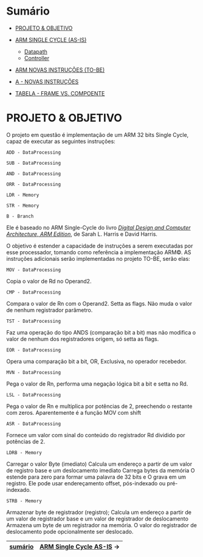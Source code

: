 
# Sumário

- [PROJETO & OBJETIVO](https://github.com/Batchuka/Projeto-ARM-Single-Cycle-IFES/blob/main/README.md#projeto)

- [ARM SINGLE CYCLE (AS-IS)](https://github.com/Batchuka/Projeto-ARM-Single-Cycle-IFES/blob/main/Documenta%C3%A7%C3%A3o/2%20%E2%80%94%20ARM%20SINGLE%20CYCLE%20AS-IS/2%20%E2%80%94%20ARM%20SINGLE%20CYCLE%20AS-IS.md#arm-single-cycle-as-is)
  - [Datapath](https://github.com/Batchuka/Projeto-ARM-Single-Cycle-IFES/blob/main/Documenta%C3%A7%C3%A3o/2%20%E2%80%94%20ARM%20SINGLE%20CYCLE%20AS-IS/Datapath.md#datapath)
  - [Controller](https://github.com/Batchuka/Projeto-ARM-Single-Cycle-IFES/blob/main/Documenta%C3%A7%C3%A3o/2%20%E2%80%94%20ARM%20SINGLE%20CYCLE%20AS-IS/Controller.md#controler)

- [ARM NOVAS INSTRUÇÕES (TO-BE)](https://github.com/Batchuka/Projeto-ARM-Single-Cycle-IFES/blob/main/Documenta%C3%A7%C3%A3o/3%20%E2%80%94%20AS%20NOVAS%20INSTRU%C3%87%C3%95ES%20TO-BE/3%20%E2%80%94%20AS%20NOVAS%20INSTRU%C3%87%C3%95ES%20TO-BE.md#arm-novas-instru%C3%A7%C3%B5es-to-be)

- [A - NOVAS INSTRUÇÕES](https://github.com/Batchuka/Projeto-ARM-Single-Cycle-IFES/blob/main/Documenta%C3%A7%C3%A3o/1%20%E2%80%94%20INTRODU%C3%87%C3%83O%20e%20APENDICES/A%20%E2%80%94%20FRAME%20DAS%20NOVAS%20INSTRU%C3%87%C3%95ES.md#a---novas-instru%C3%A7%C3%B5es)


- [TABELA - FRAME VS. COMPOENTE](https://github.com/Batchuka/Projeto-ARM-Single-Cycle-IFES/blob/main/Documenta%C3%A7%C3%A3o/B%20%E2%80%94%20TABELA%20-%20FRAME%20VS.%20COMPOENTE.md#b--tabela---frame-vs-componente)

# PROJETO & OBJETIVO

O projeto em questão é implementação de um ARM 32 bits Single Cycle, capaz de executar as seguintes instruções:

	ADD - DataProcessing
	
	SUB - DataProcessing
	
	AND - DataProcessing
	
	ORR - DataProcessing
	
	LDR - Memory 
  
	STR - Memory 
  
	B - Branch 
  

Ele é baseado no ARM Single-Cycle do livro [*Digital Design and Computer Architecture, ARM Edition*](https://www.amazon.com.br/Digital-Design-Computer-Architecture-English-ebook/dp/B00XHN8RI4/ref=sr_1_3?__mk_pt_BR=%C3%85M%C3%85%C5%BD%C3%95%C3%91&crid=2O6BFDVAZ5RH&keywords=harris+assembly+arm&qid=1672873390&sprefix=harris+assembly+ar%2Caps%2C230&sr=8-3), de Sarah L. Harris e David Harris.

O objetivo é estender a capacidade de instruções a serem executadas por esse processador, tomando como referência a implementação ARM©. AS instruções adicionais serão implementadas no projeto TO-BE, serão elas:

	MOV - DataProcessing
		
Copia o valor de Rd no Operand2.
	
	CMP - DataProcessing
		
Compara o valor de Rn com o Operand2. Setta as flags. Não muda o valor de nenhum registrador parâmetro.
	
	TST - DataProcessing
		
Faz uma operação do tipo ANDS  (comparação bit a bit) mas não modifica o valor de nenhum dos registradores origem, só setta as flags.
	
	EOR - DataProcessing
		
Opera uma comparação bit a bit, OR, Exclusiva, no operador recebedor.
	
	MVN - DataProcessing
		
Pega o valor de Rn, performa uma negação lógica bit a bit e setta no Rd.
	
	LSL - DataProcessing
		
Pega o valor de Rn e multiplica por potências de 2, preechendo o restante com zeros. Aparentemente é a função MOV com shift
	
	ASR - DataProcessing
		
Fornece um valor com sinal do conteúdo do registrador Rd dividido por potências de 2.
	
	LDRB - Memory 
		
Carregar o valor Byte (imediato) 
Calcula um endereço a partir de um valor de registro base e um deslocamento imediato
Carrega bytes da memória
O estende para zero para formar uma palavra de 32 bits e
O grava em um registro. 
Ele pode usar endereçamento offset, pós-indexado ou pré-indexado. 
	
	STRB - Memory

Armazenar byte de registrador (registro);
Calcula um endereço a partir de um valor de registrador base e um valor de registrador de deslocamento 
Armazena um byte de um registrador na memória. 
O valor do registrador de deslocamento pode opcionalmente ser deslocado.


| [sumário](https://github.com/Batchuka/Projeto-ARM-Single-Cycle-IFES#sum%C3%A1rio) | [ARM Single Cycle AS-IS](https://github.com/Batchuka/Projeto-ARM-Single-Cycle-IFES/blob/main/Documenta%C3%A7%C3%A3o/2%20%E2%80%94%20ARM%20SINGLE%20CYCLE%20AS-IS/2%20%E2%80%94%20ARM%20SINGLE%20CYCLE%20AS-IS.md#arm-single-cycle-as-is) $\rightarrow$ |
|-|-|
